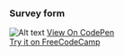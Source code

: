 ### Survey form

![Alt text](https://user-images.githubusercontent.com/14861253/141413771-626da37a-0bed-4027-ab19-f679e025abd7.png)
[View On CodePen](https://codepen.io/santaeugeniaJ/full/MWmKpOR) </br>
[Try it on FreeCodeCamp](https://www.freecodecamp.org/learn/responsive-web-design/responsive-web-design-projects/build-a-survey-form)